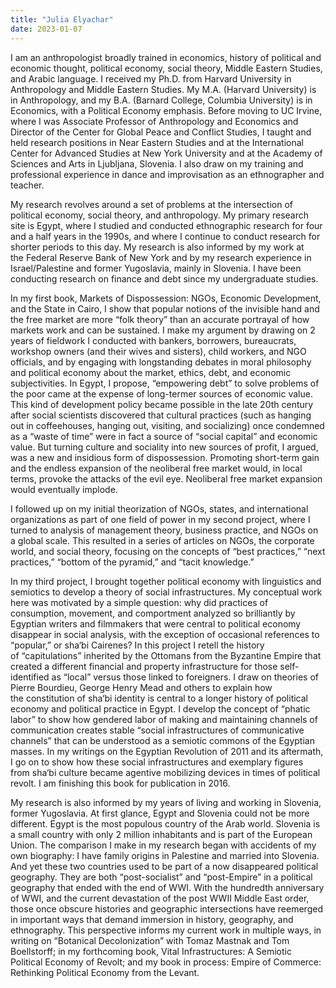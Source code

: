 ```yaml
---
title: "Julia Elyachar"
date: 2023-01-07
---
```


I am an anthropologist broadly trained in economics, history of political and economic thought, political economy, social theory, Middle Eastern Studies, and Arabic language.
I received my Ph.D. from Harvard University in Anthropology and Middle Eastern Studies.
My M.A. (Harvard University) is in Anthropology, and my B.A. (Barnard College, Columbia University) is in Economics, with a Political Economy emphasis.
Before moving to UC Irvine, where I was Associate Professor of Anthropology and Economics and Director of the Center for Global Peace and Conflict Studies, I taught and held research positions in Near Eastern Studies and at the International Center for Advanced Studies at New York University and at the Academy of Sciences and Arts in Ljubljana, Slovenia.
I also draw on my training and professional experience in dance and improvisation as an ethnographer and teacher.

My research revolves around a set of problems at the intersection of political economy, social theory, and anthropology.
My primary research site is Egypt, where I studied and conducted ethnographic research for four and a half years in the 1990s, and where I continue to conduct research for shorter periods to this day.
My research is also informed by my work at the Federal Reserve Bank of New York and by my research experience in Israel/Palestine and former Yugoslavia, mainly in Slovenia.
I have been conducting research on finance and debt since my undergraduate studies.

In my first book, Markets of Dispossession: NGOs, Economic Development, and the State in Cairo, I show that popular notions of the invisible hand and the free market are more “folk theory” than an accurate portrayal of how markets work and can be sustained. I make my argument by drawing on 2 years of fieldwork I conducted with bankers, borrowers, bureaucrats, workshop owners (and their wives and sisters), child workers, and NGO officials, and by engaging with longstanding debates in moral philosophy and political economy about the market, ethics, debt, and economic subjectivities. In Egypt, I propose, “empowering debt” to solve problems of the poor came at the expense of long-termer sources of economic value. This kind of development policy became possible in the late 20th century after social scientists discovered that cultural practices (such as hanging out in coffeehouses, hanging out, visiting, and socializing) once condemned as a “waste of time” were in fact a source of “social capital” and economic value. But turning culture and sociality into new sources of profit, I argued, was a new and insidious form of dispossession. Promoting short-term gain and the endless expansion of the neoliberal free market would, in local terms, provoke the attacks of the evil eye. Neoliberal free market expansion would eventually implode.


<p>
I followed up on my initial theorization of NGOs, states, and international organizations as part of one field of power in my second project, where I turned to analysis of management theory, business practice, and NGOs on a global scale. This resulted in a series of articles on NGOs, the corporate world, and social theory, focusing on the concepts of “best practices,” “next practices,” “bottom of the pyramid,” and “tacit knowledge.”
</p>

<p>
In my third project, I brought together political economy with linguistics and semiotics to develop a theory of social infrastructures. My conceptual work here was motivated by a simple question: why did practices of consumption, movement, and comportment analyzed so brilliantly by Egyptian writers and filmmakers that were central to political economy disappear in social analysis, with the exception of occasional references to “popular,” or sha‘bi Cairenes?  In this project I retell the history of “capitulations” inherited by the Ottomans from the Byzantine Empire that created a different financial and property infrastructure for those self-identified as “local” versus those linked to foreigners. I draw on theories of Pierre Bourdieu, George Henry Mead and others to explain how the constitution of sha‘bi identity is central to a longer history of political economy and political practice in Egypt. I develop the concept of “phatic labor” to show how gendered labor of making and maintaining channels of communication creates stable “social infrastructures of communicative channels” that can be understood as a semiotic commons of the Egyptian masses. In my writings on the Egyptian Revolution of 2011 and its aftermath, I go on to show how these social infrastructures and exemplary figures from sha‘bi culture became agentive mobilizing devices in times of political revolt. I am finishing this book for publication in 2016.

My research is also informed by my years of living and working in Slovenia, former Yugoslavia. At first glance, Egypt and Slovenia  could not be more different. Egypt is the most populous country  of the Arab world. Slovenia is a small country with only 2 million  inhabitants and is part of the European Union. The comparison  I make in my research began with accidents of my own biography:  I have family origins in Palestine and married into Slovenia. And yet these two countries used to be part of a now disappeared  political geography. They are both “post-socialist” and “post-Empire” in a political geography that ended with the end of WWI.  With the hundredth anniversary of WWI, and the current devastation  of the post WWII Middle East order, those once obscure histories and geographic intersections  have reemerged in important ways that demand immersion in history, geography, and ethnography. This perspective informs my current work in multiple ways, in writing on “Botanical Decolonization” with Tomaz Mastnak and Tom Boellstorff; in my forthcoming book, Vital Infrastructures: A Semiotic Political Economy of Revolt; and my book in process: Empire of Commerce:  Rethinking Political Economy from the Levant.

